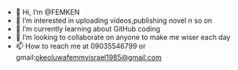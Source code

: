 - 👋 Hi, I’m @FEMKEN
- 👀 I’m interested in uploading videos,publishing novel n so on
- 🌱 I’m currently learning about GitHub coding
- 💞️ I’m looking to collaborate on anyone to make me wiser each day
- 📫 How to reach me at 09035546799 or gmail:okeoluwafemmyisrael1985@gmail.com

<!---
FEMKEN/FEMKEN is a ✨ special ✨ repository because its `README.md` (this file) appears on your GitHub profile.
You can click the Preview link to take a look at your changes.
--->
